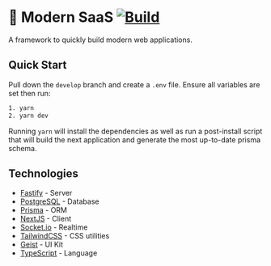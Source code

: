 # 🚀 Modern SaaS [![Build](https://github.com/trey-m/modern-saas/actions/workflows/build.yml/badge.svg)](https://github.com/trey-m/modern-saas/actions/workflows/build.yml)

A framework to quickly build modern web applications.

## Quick Start

Pull down the `develop` branch and create a `.env` file. Ensure all variables are set then run:

```bash
1. yarn
2. yarn dev
```

Running `yarn` will install the dependencies as well as run a post-install script that will build the next application and generate the most up-to-date prisma schema.

## Technologies

- [Fastify](https://fastify.io) - Server
- [PostgreSQL](https://www.postgresql.org/) - Database
- [Prisma](https://prisma.io) - ORM
- [NextJS](https://nextjs.org) - Client
- [Socket.io](https://socket.io) - Realtime
- [TailwindCSS](https://tailwindcss.com/) - CSS utilities
- [Geist](https://react.geist-ui.dev/en-us) - UI Kit
- [TypeScript](https://www.typescriptlang.org) - Language
